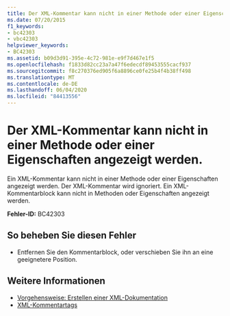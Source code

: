 ```yaml
---
title: Der XML-Kommentar kann nicht in einer Methode oder einer Eigenschaften angezeigt werden.
ms.date: 07/20/2015
f1_keywords:
- bc42303
- vbc42303
helpviewer_keywords:
- BC42303
ms.assetid: b09d3d91-395e-4c72-981e-e9f7d467e1f5
ms.openlocfilehash: f1833d82cc23a7a47f6edecdf89453555cacf937
ms.sourcegitcommit: f8c270376ed905f6a8896ce0fe25b4f4b38ff498
ms.translationtype: MT
ms.contentlocale: de-DE
ms.lasthandoff: 06/04/2020
ms.locfileid: "84413556"
---
```

# <a name="xml-comment-cannot-appear-within-a-method-or-a-property"></a>Der XML-Kommentar kann nicht in einer Methode oder einer Eigenschaften angezeigt werden.
Ein XML-Kommentar kann nicht in einer Methode oder einer Eigenschaften angezeigt werden. Der XML-Kommentar wird ignoriert. Ein XML-Kommentarblock kann nicht in Methoden oder Eigenschaften angezeigt werden.  
  
 **Fehler-ID:** BC42303  
  
## <a name="to-correct-this-error"></a>So beheben Sie diesen Fehler  
  
- Entfernen Sie den Kommentarblock, oder verschieben Sie ihn an eine geeignetere Position.  
  
## <a name="see-also"></a>Weitere Informationen

- [Vorgehensweise: Erstellen einer XML-Dokumentation](../programming-guide/program-structure/how-to-create-xml-documentation.md)
- [XML-Kommentartags](../language-reference/xmldoc/index.md)
